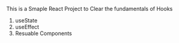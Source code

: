 This is a Smaple React Project to Clear the fundamentals of 
Hooks
1. useState
2. useEffect
3. Resuable Components
